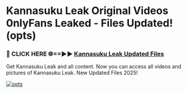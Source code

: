 # Kannasuku Leak Original Videos 0nlyFans Leaked - Files Updated! (opts)

<h3>🔴 CLICK HERE 🌐==►► <a href="https://tinyurl.com/ehrbuxhb" rel="nofollow">Kannasuku Leak Updated Files</a></h3>

Get Kannasuku Leak and all content. Now you can access all videos and pictures of Kannasuku Leak. New Updated Files 2025!

[![opts](https://i.imgur.com/lVYEuWS.gif)](https://tinyurl.com/ehrbuxhb)
